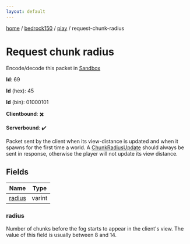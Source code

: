 ```yaml
---
layout: default
---
```


[home](/)  /  [bedrock150](/protocol/bedrock150)  /  [play](/protocol/bedrock150/play)  /  request-chunk-radius

# Request chunk radius

Encode/decode this packet in [Sandbox](../../../sandbox/bedrock150#Play.RequestChunkRadius)

**Id**: 69

**Id** (hex): 45

**Id** (bin): 01000101

**Clientbound**: ✖️

**Serverbound**: ✔️

Packet sent by the client when its view-distance is updated and when it spawns for the first time a world. A [ChunkRadiusUpdate](#play_chunk-radius_update) should always be sent in response, otherwise the player will not update its view distance.

## Fields

Name | Type
---|---
[radius](#radius) | varint

### radius

Number of chunks before the fog starts to appear in the client's view. The value of this field is usually between 8 and 14.
